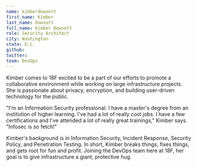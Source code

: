 ```yaml
---
name: kimberdowsett
first_name: Kimber
last_name: Dowsett
full_name: Kimber Dowsett
role: Security Architect
city: Washington
state: D.C.
github:
twitter:
team: DevOps
---
```


Kimber comes to 18F excited to be a part of our efforts to promote a collaborative environment while working on large infrastructure projects. She is passionate about privacy, encryption, and building user-driven technology for the public.

"I'm an Information Security professional. I have a master's degree from an institution of higher learning. I've had a lot of really cool jobs. I have a few certifications and I've attended a lot of really great trainings," Kimber says. "Infosec is so fetch!" 

Kimber's background is in Information Security, Incident Response, Security Policy, and Penetration Testing. In short, Kimber breaks things, fixes things, and gets root for fun and profit. Joining the DevOps team here at 18F, her goal is to give infrastructure a giant, protective hug.
